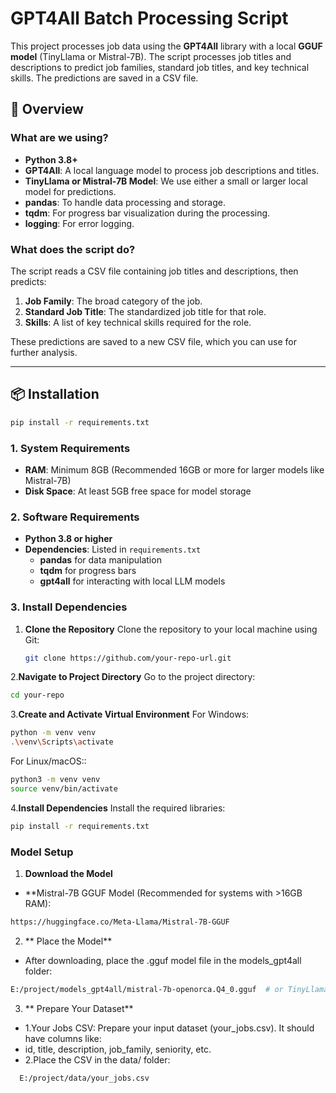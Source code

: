 # GPT4All Batch Processing Script

This project processes job data using the **GPT4All** library with a local **GGUF model** (TinyLlama or Mistral-7B). 
The script processes job titles and descriptions to predict job families, standard job titles, and key technical skills.
The predictions are saved in a CSV file.

## 🚀 **Overview**

### **What are we using?**
- **Python 3.8+**
- **GPT4All**: A local language model to process job descriptions and titles.
- **TinyLlama or Mistral-7B Model**: We use either a small or larger local model for predictions.
- **pandas**: To handle data processing and storage.
- **tqdm**: For progress bar visualization during the processing.
- **logging**: For error logging.

### **What does the script do?**
The script reads a CSV file containing job titles and descriptions, then predicts:
1. **Job Family**: The broad category of the job.
2. **Standard Job Title**: The standardized job title for that role.
3. **Skills**: A list of key technical skills required for the role.

These predictions are saved to a new CSV file, which you can use for further analysis.

---

## 📦 **Installation**
```bash
pip install -r requirements.txt

```

### 1. **System Requirements**
- **RAM**: Minimum 8GB (Recommended 16GB or more for larger models like Mistral-7B)
- **Disk Space**: At least 5GB free space for model storage

### 2. **Software Requirements**
- **Python 3.8 or higher**
- **Dependencies**: Listed in `requirements.txt`
  - **pandas** for data manipulation
  - **tqdm** for progress bars
  - **gpt4all** for interacting with local LLM models

### 3. **Install Dependencies**

1. **Clone the Repository**
   Clone the repository to your local machine using Git:
   ```bash
   git clone https://github.com/your-repo-url.git

    ```
2.**Navigate to Project Directory**
   Go to the project directory:
   ```bash
   cd your-repo
   ```
3.**Create and Activate Virtual Environment**
   For Windows:
   ```bash
   python -m venv venv
.\venv\Scripts\activate
   ```
For Linux/macOS::
   ```bash
 python3 -m venv venv
source venv/bin/activate
   ```
4.**Install Dependencies**
   Install the required libraries:
   ```bash
   pip install -r requirements.txt
   ```


### **Model Setup**
1. **Download the Model**
- **Mistral-7B GGUF Model (Recommended for systems with >16GB RAM):
```bash
https://huggingface.co/Meta-Llama/Mistral-7B-GGUF
```
2. ** Place the Model**
- After downloading, place the .gguf model file in the models_gpt4all folder:
```bash
E:/project/models_gpt4all/mistral-7b-openorca.Q4_0.gguf  # or TinyLlama-1.1b-chat-v1.0.Q4_0.gguf
```
3. ** Prepare Your Dataset**
- 1.Your Jobs CSV: Prepare your input dataset (your_jobs.csv). It should have columns like:
- id, title, description, job_family, seniority, etc.
- 2.Place the CSV in the data/ folder:
```bash
  E:/project/data/your_jobs.csv
```



  
